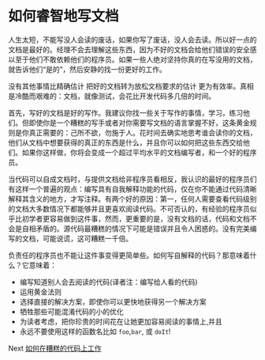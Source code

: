 # 如何睿智地写文档
[//]: # (Version:1.0.0)
人生太短，不能写没人会读的废话，如果你写了废话，没人会去读。所以好一点的文档是最好的。经理不会去理解这些东西，因为不好的文档会给他们错误的安全感以至于他们不敢依赖他们的程序员。如果一些人绝对坚持你真的在写没用的文档，就告诉他们“是的”，然后安静的找一份更好的工作。

没有其他事情比精确估计 把好的文档转为放松文档要求的估计 更为有效率。真相是冷酷而艰难的：文档，就像测试，会花比开发代码多几倍的时间。

首先，写好的文档是好的写作。我建议你找一些关于写作的事情，学习，练习他们。但即使你是一个糟糕的写手或者对你需要写文档的语言掌握不好，这条黄金规则是你真正需要的：己所不欲，勿施于人。花时间去确实地思考谁会读你的文档，他们从文档中想要获得的真正的东西是什么，并且你可以如何把这些东西交给他们。如果你这样做，你将会变成一个超过平均水平的文档编写者，和一个好的程序员。

当代码可以自成文档时，与提供文档给非程序员看相反，我认识的最好的程序员们有这样一个普遍的观点：编写具有自我解释功能的代码，仅在你不能通过代码清晰解释其含义的地方，才写注释。有两个好的原因：第一，任何人需要查看代码级别的文档大多数情况下都能够并且更喜欢阅读代码。不可否认的，有经验的程序员似乎比初学者更容易做到这件事，然而，更重要的是，没有文档的话，代码和文档不会是自相矛盾的。源代码最糟糕的情况下可能是错误并且令人困惑的。没有完美编写的文档，可能说谎，这可糟糕一千倍。

负责任的程序员也不能让这件事变得更简单些。如何写自解释的代码？那意味着什么？它意味着：

- 编写知道别人会去阅读的代码(译者注：编写给人看的代码)
- 运用黄金法则
- 选择直接的解决方案，即使你可以更快地获得另一个解决方案
- 牺牲那些可能混淆代码的小的优化
- 为读者考虑，把你珍贵的时间花在让她更加容易阅读的事情上,并且
- 永远不要使用这样的函数名比如 `foo`,`bar`, 或 `doIt`!

Next [如何在糟糕的代码上工作](06-How%20to%20Work%20with%20Poor%20Code.md)
